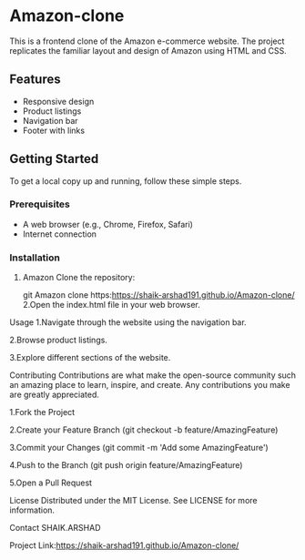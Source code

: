 # Amazon-clone

This is a frontend clone of the Amazon e-commerce website. The project replicates the familiar layout and design of Amazon using HTML and CSS.

## Features

- Responsive design
- Product listings
- Navigation bar
- Footer with links

## Getting Started

To get a local copy up and running, follow these simple steps.

### Prerequisites

- A web browser (e.g., Chrome, Firefox, Safari)
- Internet connection

### Installation

1. Amazon Clone the repository:
   
   git Amazon clone https:https://shaik-arshad191.github.io/Amazon-clone/
2.Open the index.html file in your web browser.

Usage
1.Navigate through the website using the navigation bar.

2.Browse product listings.

3.Explore different sections of the website.

Contributing
Contributions are what make the open-source community such an amazing place to learn, inspire, and create. Any contributions you make are greatly appreciated.

1.Fork the Project

2.Create your Feature Branch (git checkout -b feature/AmazingFeature)

3.Commit your Changes (git commit -m 'Add some AmazingFeature')

4.Push to the Branch (git push origin feature/AmazingFeature)

5.Open a Pull Request

License
Distributed under the MIT License. See LICENSE for more information.

Contact
SHAIK.ARSHAD

Project Link:https://shaik-arshad191.github.io/Amazon-clone/
